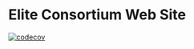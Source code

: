 # Elite Consortium Web Site

[![codecov](https://codecov.io/gh/mellora/EliteConsortiumWebSite/branch/main/graph/badge.svg?token=4JM1SK1AS7)](https://codecov.io/gh/mellora/EliteConsortiumWebSite)

